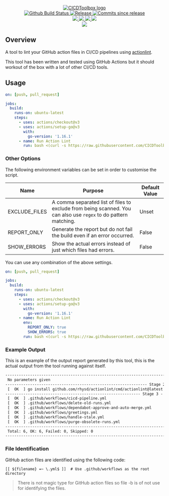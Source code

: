 <p align="center">
    <a href="https://github.com/CICDToolbox/">
        <img src="https://cdn.wolfsoftware.com/assets/images/github/organisations/cicdtoolbox/black-and-white-circle-256.png" alt="CICDToolbox logo" />
    </a>
    <br />
    <a href="https://github.com/CICDToolbox/action-lint/actions/workflows/cicd-pipeline.yml">
        <img src="https://img.shields.io/github/workflow/status/CICDToolbox/action-lint/CICD%20Pipeline/master?style=for-the-badge" alt="Github Build Status">
    </a>
    <a href="https://github.com/CICDToolbox/action-lint/releases/latest">
        <img src="https://img.shields.io/github/v/release/CICDToolbox/action-lint?color=blue&label=Latest%20Release&style=for-the-badge" alt="Release">
    </a>
    <a href="https://github.com/CICDToolbox/action-lint/releases/latest">
        <img src="https://img.shields.io/github/commits-since/CICDToolbox/action-lint/latest.svg?color=blue&style=for-the-badge" alt="Commits since release">
    </a>
    <br />
    <a href=".github/CODE_OF_CONDUCT.md">
        <img src="https://img.shields.io/badge/Code%20of%20Conduct-blue?style=for-the-badge" />
    </a>
    <a href=".github/CONTRIBUTING.md">
        <img src="https://img.shields.io/badge/Contributing-blue?style=for-the-badge" />
    </a>
    <a href=".github/SECURITY.md">
        <img src="https://img.shields.io/badge/Report%20Security%20Concern-blue?style=for-the-badge" />
    </a>
    <a href="https://github.com/CICDToolbox/action-lint/issues">
        <img src="https://img.shields.io/badge/Get%20Support-blue?style=for-the-badge" />
    </a>
    <br />
    <a href="https://wolfsoftware.com/">
        <img src="https://img.shields.io/badge/Created%20by%20Wolf%20Software-blue?style=for-the-badge" />
    </a>
</p>

## Overview

A tool to lint your GitHub action files in CI/CD pipelines using [actionlint](https://github.com/rhysd/actionlint).

This tool has been written and tested using GitHub Actions but it should workout of the box with a lot of other CI/CD tools.

## Usage

```yml
on: [push, pull_request]

jobs:
  build:
    runs-on: ubuntu-latest
    steps:
      - uses: actions/checkout@v3
      - uses: actions/setup-go@v3
        with:
          go-version: '1.16.1'
      - name: Run Action Lint
        run: bash <(curl -s https://raw.githubusercontent.com/CICDToolbox/action-lint/master/pipeline.sh)
```

### Other Options

The following environment variables can be set in order to customise the script.

| Name          | Purpose | Default Value |
| ------------- | ------- | ------------- |
| EXCLUDE_FILES | A comma separated list of files to exclude from being scanned. You can also use `regex` to do pattern matching. | Unset |
| REPORT_ONLY   | Generate the report but do not fail the build even if an error occurred. | False |
| SHOW_ERRORS   | Show the actual errors instead of just which files had errors. | False |

You can use any combination of the above settings.

```yml
on: [push, pull_request]

jobs:
  build:
    runs-on: ubuntu-latest
    steps:
      - uses: actions/checkout@v3
      - uses: actions/setup-go@v3
        with:
          go-version: '1.16.1'
      - name: Run Action Lint
        env:
          REPORT_ONLY: true
          SHOW_ERRORS: true
        run: bash <(curl -s https://raw.githubusercontent.com/CICDToolbox/action-lint/master/pipeline.sh)
```

### Example Output

This is an example of the output report generated by this tool, this is the actual output from the tool running against itself.

```html
-------------------------------------------------------------------------- Stage 1 - Parameters --
 No parameters given
--------------------------------------------------------------- Stage 2 - Install Prerequisites --
 [  OK  ] go install github.com/rhysd/actionlint/cmd/actionlint@latest
------------------------------------------------------------ Stage 3 - Run actionlint (v1.6.17) --
 [  OK  ] .github/workflows/cicd-pipeline.yml
 [  OK  ] .github/workflows/delete-old-runs.yml
 [  OK  ] .github/workflows/dependabot-approve-and-auto-merge.yml
 [  OK  ] .github/workflows/greetings.yml
 [  OK  ] .github/workflows/handle-stale.yml
 [  OK  ] .github/workflows/purge-obsolete-runs.yml
------------------------------------------------------------------------------ Stage 4 - Report --
 Total: 6, OK: 6, Failed: 0, Skipped: 0
---------------------------------------------------------------------------- Stage 5 - Complete --
```

### File Identification

GitHub action files are identified using the following code:

```shell
[[ ${filename} =~ \.yml$ ]]  # Use .github/workflows as the root directory
```

> There is not magic type for GitHub action files so file -b is of not use for identifying the files.
